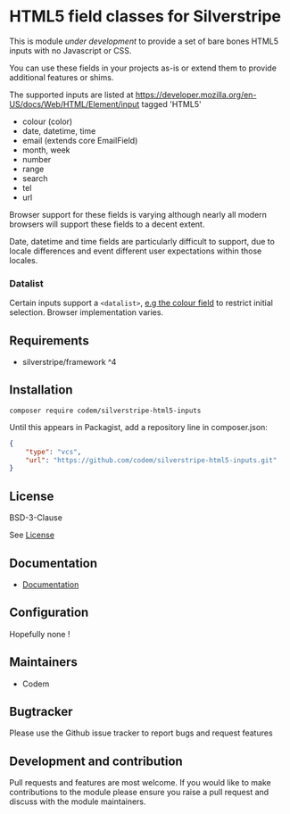 # HTML5 field classes for Silverstripe

This is module *under development* to provide a set of bare bones HTML5 inputs with no Javascript or CSS.

You can use these fields in your projects as-is or extend them to provide additional features or shims.

The supported inputs are listed at https://developer.mozilla.org/en-US/docs/Web/HTML/Element/input tagged 'HTML5'

+ colour (color)
+ date, datetime, time
+ email (extends core EmailField)
+ month, week
+ number
+ range
+ search
+ tel
+ url

Browser support for these fields is varying although nearly all modern browsers will support these fields to a decent extent.

Date, datetime and time fields are particularly difficult to support, due to locale differences and event different user expectations within those locales.

### Datalist

Certain inputs support a `<datalist>`, [e.g the colour field](./docs/en/002_inputs.md) to restrict initial selection. Browser implementation varies.


## Requirements

+ silverstripe/framework ^4

## Installation

```shell
composer require codem/silverstripe-html5-inputs
```

Until this appears in Packagist, add a repository line in composer.json:

```json
{
    "type": "vcs",
    "url": "https://github.com/codem/silverstripe-html5-inputs.git"
}
```

## License

BSD-3-Clause

See [License](./LICENSE.md)

## Documentation

* [Documentation](./docs/en/001_index.md)


## Configuration

Hopefully none !

## Maintainers

+ Codem


## Bugtracker

Please use the Github issue tracker to report bugs and request features

## Development and contribution

Pull requests and features are most welcome. If you would like to make contributions to the module please ensure you raise a pull request and discuss with the module maintainers.
